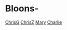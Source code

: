 # Bloons-
[ChrisG](chrisg.md)
[ChrisZ](chrisz.md)
[Mary](https://github.com/EICPCohort5/Bloons-/blob/main/mary_wishart.md)
[Charlie](CharlieNathan.md)
